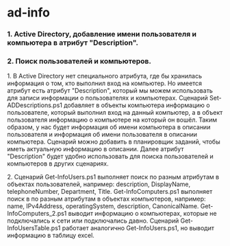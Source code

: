 # ad-info
<h3>1. Active Directory, добавление имени пользователя и компьютера в атрибут "Description". </h3>
<h3>2. Поиск пользователей и компьютеров. </h3>


<p>1. В Active Directory нет специального атрибута, где бы хранилась информация о том, кто выполнил вход на компьютер. Но имеется атрибут есть атрибут "Description", который мы можем использовать для записи информации о пользователях и компьютерах. Сценарий Set-ADDescriptions.ps1 добавляет в объекты компьютера информацию о пользователе, который выполнил вход на данный компьютер, а в объект пользователя информацию о компьютере на который он вошёл. Таким образом, у нас будет информация об имени компьютера в описании пользователя и информация об имени пользователя в описании компьютера. Сценарий можно добавить в планировщик заданий, чтобы иметь актуальную информацию в описании. Далее атрибут "Description" будет удобно использовать для поиска пользователей и компьютеров в других сценариях.</p>

<p>2. Сценарий  Get-InfoUsers.ps1 выполняет поиск по разным атрибутам в объектах пользователей, например: description, DisplayName, telephoneNumber, Department, Title. Get-InfoComputers.ps1 выполняет поиск в по разным атрибутам в объектах компьютеров, например: name, IPv4Address, operatingSystem, description, CanonicalName. Get-InfoComputers_2.ps1 выводит информацию о компьютерах, которые не подключались к сети или подключались давно. Сценарий Get-InfoUsersTable.ps1 работает аналогично Get-InfoUsers.ps1, но выводит информацию в таблицу excel.</p>
